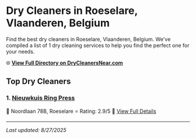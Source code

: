 # Dry Cleaners in Roeselare, Vlaanderen, Belgium

Find the best dry cleaners in Roeselare, Vlaanderen, Belgium. We've compiled a list of 1 dry cleaning services to help you find the perfect one for your needs.

🌐 **[View Full Directory on DryCleanersNear.com](https://drycleanersnear.com/city/Belgium/Vlaanderen/Roeselare)**

## Top Dry Cleaners

### 1. [Nieuwkuis Ring Press](https://drycleanersnear.com/dryCleaner/68ae6805c95ff2c6096b1c70/nieuwkuis-ring-press)
📍 Noordlaan 78B, Roeselare
⭐ Rating: 2.9/5
🔗 [View Full Details](https://drycleanersnear.com/dryCleaner/68ae6805c95ff2c6096b1c70/nieuwkuis-ring-press)


---

*Last updated: 8/27/2025*
